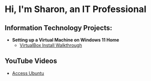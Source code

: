 <h1>Hi, I'm Sharon, an IT Professional </h1>

<h2> Information Technology Projects:</h2>

- <b>Setting up a Virtual Machine on Windows 11 Home</b>
  - [VirtualBox Install Walkthrough](https://github.com/sharontechnical2022/Virtual-Box-Install/edit/main/README.md)

<h2>YouTube Videos</h2>


 
  - [Access Ubuntu](https://www.youtube.com/watch?v=78-zh3rwko8)
